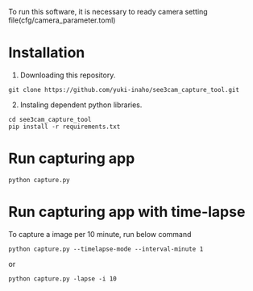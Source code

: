 To run this software, it is necessary to ready 
camera setting file(cfg/camera_parameter.toml)

# Installation
1.  Downloading this repository.
```
git clone https://github.com/yuki-inaho/see3cam_capture_tool.git
```

2. Instaling dependent python libraries.
```
cd see3cam_capture_tool
pip install -r requirements.txt
```

# Run capturing app
```
python capture.py
```

# Run capturing app with time-lapse
To capture a image per 10 minute, run below command
```
python capture.py --timelapse-mode --interval-minute 1
```
or
```
python capture.py -lapse -i 10
```